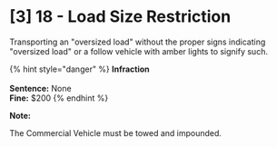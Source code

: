 # \[3] 18 - Load Size Restriction

Transporting an "oversized load" without the proper signs indicating "oversized load" or a follow vehicle with amber lights to signify such.

{% hint style="danger" %}
**Infraction** \
\
**Sentence:** None\
**Fine:** $200
{% endhint %}

**Note:**&#x20;

The Commercial Vehicle must be towed and impounded.&#x20;
